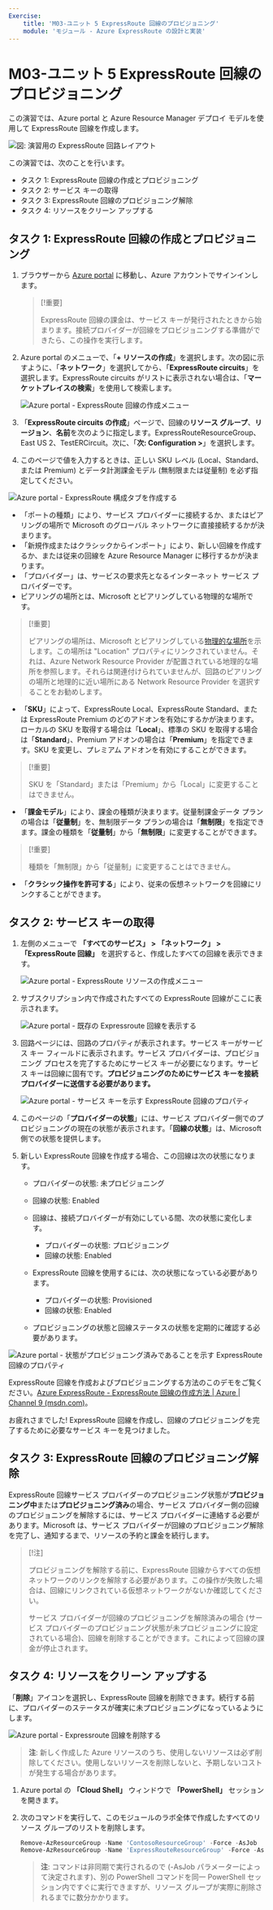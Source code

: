 ```yaml
---
Exercise:
    title: 'M03-ユニット 5 ExpressRoute 回線のプロビジョニング'
    module: 'モジュール - Azure ExpressRoute の設計と実装'
---
```

# M03-ユニット 5 ExpressRoute 回線のプロビジョニング

この演習では、Azure portal と Azure Resource Manager デプロイ モデルを使用して ExpressRoute 回線を作成します。 

![図: 演習用の ExpressRoute 回路レイアウト](../media/environment-diagram.png)

<!-- ExpressRoute 回線を作成する方法のデモを見るには、[Azure ExpressRoute - ExpressRoute 回線を作成する方法](https://channel9.msdn.com/Blogs/Azure/Azure-ExpressRoute-How-to-create-an-ExpressRoute-circuit?term=ExpressRoute&lang-en=true&pageSize=15&skip=15)を参照してください[ | Azure | Channel 9 (msdn.com)](https://channel9.msdn.com/Blogs/Azure/Azure-ExpressRoute-How-to-create-an-ExpressRoute-circuit?term=ExpressRoute&lang-en=true&pageSize=15&skip=15)。
-->

この演習では、次のことを行います。

+ タスク 1: ExpressRoute 回線の作成とプロビジョニング
+ タスク 2: サービス キーの取得
+ タスク 3: ExpressRoute 回線のプロビジョニング解除
+ タスク 4: リソースをクリーン アップする


## タスク 1: ExpressRoute 回線の作成とプロビジョニング

 

1. ブラウザーから [Azure portal](https://portal.azure.com/) に移動し、Azure アカウントでサインインします。

   > [!重要] 
   >
   > ExpressRoute 回線の課金は、サービス キーが発行されたときから始まります。接続プロバイダーが回線をプロビジョニングする準備ができたら、この操作を実行します。

2. Azure portal のメニューで、「**+ リソースの作成**」を選択します。次の図に示すように、「**ネットワーク**」を選択してから、「**ExpressRoute circuits**」を選択します。ExpressRoute circuits がリストに表示されない場合は、「**マーケットプレイスの検索**」を使用して検索します。

   ![Azure portal - ExpressRoute 回線の作成メニュー](../media/create-expressroute-circuit-menu.png)

3. 「**ExpressRoute circuits の作成**」ページで、回線の**リソース グループ**、**リージョン**、**名前**を次のように指定します。ExpressRouteResourceGroup、East US 2、TestERCircuit。次に、「**次: Configuration >**」を選択します。

4. このページで値を入力するときは、正しい SKU レベル (Local、Standard、または Premium) とデータ計測課金モデル (無制限または従量制) を必ず指定してください。

![Azure portal - ExpressRoute 構成タブを作成する](../media/expressroute-create-configuration.png)

 

- 「ポートの種類」により、サービス プロバイダーに接続するか、またはピアリングの場所で Microsoft のグローバル ネットワークに直接接続するかが決まります。
- 「新規作成またはクラシックからインポート」により、新しい回線を作成するか、または従来の回線を Azure Resource Manager に移行するかが決まります。
- 「プロバイダー」は、サービスの要求先となるインターネット サービス プロバイダーです。
- ピアリングの場所とは、Microsoft とピアリングしている物理的な場所です。

> [!重要]
>
> ピアリングの場所は、Microsoft とピアリングしている[物理的な場所](https://docs.microsoft.com/ja-jp/azure/expressroute/expressroute-locations)を示します。この場所は "Location" プロパティにリンクされていません。それは、Azure Network Resource Provider が配置されている地理的な場所を参照します。それらは関連付けられていませんが、回路のピアリングの場所と地理的に近い場所にある Network Resource Provider を選択することをお勧めします。

- 「**SKU**」によって、ExpressRoute Local、ExpressRoute Standard、または ExpressRoute Premium のどのアドオンを有効にするかが決まります。ローカルの SKU を取得する場合は「**Local**」、標準の SKU を取得する場合は「**Standard**」、Premium アドオンの場合は「**Premium**」を指定できます。SKU を変更し、プレミアム アドオンを有効にすることができます。

> [!重要]
>
> SKU を「Standard」または「Premium」から「Local」に変更することはできません。

- 「**課金モデル**」により、課金の種類が決まります。従量制課金データ プランの場合は「**従量制**」を、無制限データ プランの場合は「**無制限**」を指定できます。課金の種類を「**従量制**」から「**無制限**」に変更することができます。

> [!重要]
>
> 種類を「無制限」から「従量制」に変更することはできません。

- 「**クラシック操作を許可する**」により、従来の仮想ネットワークを回線にリンクすることができます。

## タスク 2: サービス キーの取得
 

1. 左側のメニューで **「すべてのサービス」 > 「ネットワーク」 > 「ExpressRoute 回線」** を選択すると、作成したすべての回線を表示できます。

   ![Azure portal - ExpressRoute リソースの作成メニュー](../media/expressroute-circuit-menu.png)

2. サブスクリプション内で作成されたすべての ExpressRoute 回線がここに表示されます。 

   ![Azure portal - 既存の Expressroute 回線を表示する](../media/expressroute-circuit-list.png)

3. 回路ページには、回路のプロパティが表示されます。サービス キーがサービス キー フィールドに表示されます。サービス プロバイダーは、プロビジョニング プロセスを完了するためにサービス キーが必要になります。サービス キーは回線に固有です。**プロビジョニングのためにサービス キーを接続プロバイダーに送信する必要があります。**

   ![Azure portal - サービス キーを示す ExpressRoute 回線のプロパティ](../media/expressroute-circuit-overview.png)

4. このページの「**プロバイダーの状態**」には、サービス プロバイダー側でのプロビジョニングの現在の状態が表示されます。「**回線の状態**」は、Microsoft 側での状態を提供します。 

5. 新しい ExpressRoute 回線を作成する場合、この回線は次の状態になります。

   - プロバイダーの状態: 未プロビジョニング
   - 回線の状態: Enabled



   - 回線は、接続プロバイダーが有効にしている間、次の状態に変化します。
     - プロバイダーの状態: プロビジョニング
     - 回線の状態: Enabled
   - ExpressRoute 回線を使用するには、次の状態になっている必要があります。
     - プロバイダーの状態: Provisioned
     - 回線の状態: Enabled
   - プロビジョニングの状態と回線ステータスの状態を定期的に確認する必要があります。

![Azure portal - 状態がプロビジョニング済みであることを示す ExpressRoute 回線のプロパティ](../media/provisioned.png)

 
ExpressRoute 回線を作成およびプロビジョニングする方法のこのデモをご覧ください。[Azure ExpressRoute - ExpressRoute 回線の作成方法 | Azure | Channel 9 (msdn.com)](https://channel9.msdn.com/Blogs/Azure/Azure-ExpressRoute-How-to-create-an-ExpressRoute-circuit?term=ExpressRoute&lang-en=true&pageSize=15&skip=15)。 

お疲れさまでした! ExpressRoute 回線を作成し、回線のプロビジョニングを完了するために必要なサービス キーを見つけました。

## タスク 3: ExpressRoute 回線のプロビジョニング解除

ExpressRoute 回線サービス プロバイダーのプロビジョニング状態が**プロビジョニング中**または**プロビジョニング済み**の場合、サービス プロバイダー側の回線のプロビジョニングを解除するには、サービス プロバイダーに連絡する必要があります。Microsoft は、サービス プロバイダーが回線のプロビジョニング解除を完了し、通知するまで、リソースの予約と課金を続行します。

> [!注]
>
> プロビジョニングを解除する前に、ExpressRoute 回線からすべての仮想ネットワークのリンクを解除する必要があります。この操作が失敗した場合は、回線にリンクされている仮想ネットワークがないか確認してください。
>
> サービス プロバイダーが回線のプロビジョニングを解除済みの場合 (サービス プロバイダーのプロビジョニング状態が未プロビジョニングに設定されている場合)、回線を削除することができます。これによって回線の課金が停止されます。

## タスク 4: リソースをクリーン アップする

「**削除**」アイコンを選択し、ExpressRoute 回線を削除できます。続行する前に、プロバイダーのステータスが確実に未プロビジョニングになっているようにします。

![Azure portal - Expressroute 回線を削除する](../media/expressroute-circuit-delete.png)


   > **注**: 新しく作成した Azure リソースのうち、使用しないリソースは必ず削除してください。使用しないリソースを削除しないと、予期しないコストが発生する場合があります。

1. Azure portal の **「Cloud Shell」** ウィンドウで **「PowerShell」** セッションを開きます。

1. 次のコマンドを実行して、このモジュールのラボ全体で作成したすべてのリソース グループのリストを削除します。

   ```powershell
   Remove-AzResourceGroup -Name 'ContosoResourceGroup' -Force -AsJob
   Remove-AzResourceGroup -Name 'ExpressRouteResourceGroup' -Force -AsJob
   ```
   > **注**: コマンドは非同期で実行されるので (-AsJob パラメーターによって決定されます)、別の PowerShell コマンドを同一 PowerShell セッション内ですぐに実行できますが、リソース グループが実際に削除されるまでに数分かかります。



